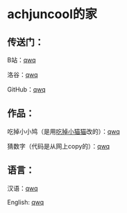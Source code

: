 # achjuncool的家

## 传送门：
B站：[qwq](https://space.bilibili.com/520843575)

洛谷：[qwq](https://www.luogu.com.cn/user/604622)

GitHub：[qwq](https://github.com/achjuncool)

## 作品：
吃掉小小鸠（是用[吃掉小猫猫](https://eafoo.github.io/eatcat/)改的）：[qwq](https://achjuncool.github.io/eajiu)

猜数字（代码是从网上copy的）：[qwq](https://achjuncool.github.io/guessthenumber)

## 语言：
汉语：[qwq](https://achjuncool.github.io/zh-cn)

English: [qwq](https://achjuncool.github.io/en-us)

